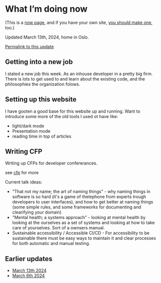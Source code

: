 # What I’m doing now

(This is a [now page](https://nownownow.com/about), and if you have your own site, [you should make one](https://nownownow.com/about), too.)

<!--Keep-->

Updated March 13th, 2024, home in Oslo.

[Permalink to this update](/now/2024.03.13)

## Getting into a new job

I stated a new job this week. As an inhouse developer in a pretty big firm. There is lots to get used to and learn about the existing code, and the philosophies the organization folows.




## Setting up this website

I have gooten a good base for this website up and running. Want to introduce some more of the old tools I used ot have like:

- light/dark mode
- Presentation mode
- reading time in top of articles

## Writing CFP

Writing up CFPs for developer confererances. 

see [cfp](/cfp/) for more

Current talk ideas:
- "That not my name; the art of naming things" - why naming things in software is so hard (it's a game of thelephone from experts trough developers to user interfaces), and how to get better at naming things (some simple rules, and some frameworks for documenting and clearifying your domain)
- "Mental health; a systems approach" - looking at mental health by looking at the ourselves as a set of systems and looking at how to take care of yourselves. Sort of a ownsers manual.
- Sustainable accessibility / Accessible CI/CD - For accessibility to be sustainable there must be easy ways to maintain it and clear processes for both automatic and manual testing.

<!-- Keep -->
## Earlier updates
- [March 13th 2024](/now/2024.03.13)
- [March 6th 2024](/now/2024.03.06)